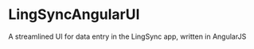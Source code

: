 LingSyncAngularUI
=================

A streamlined UI for data entry in the LingSync app, written in AngularJS